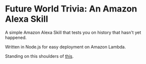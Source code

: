 # Future World Trivia: An Amazon Alexa Skill
A simple Amazon Alexa Skill that tests you on history that hasn't yet happened. 

Written in Node.js for easy deployment on Amazon Lambda.

Standing on this shoulders of [this](https://github.com/alexa/skill-sample-nodejs-trivia).



